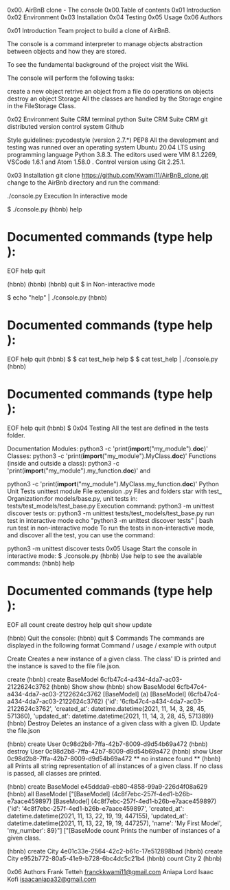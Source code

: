 0x00. AirBnB clone - The console
0x00.Table of contents
0x01 Introduction
0x02 Environment
0x03 Installation
0x04 Testing
0x05 Usage
0x06 Authors

0x01 Introduction
Team project to build a clone of AirBnB.

The console is a command interpreter to manage objects abstraction between objects and how they are stored.

To see the fundamental background of the project visit the Wiki.

The console will perform the following tasks:

create a new object
retrive an object from a file
do operations on objects
destroy an object
Storage
All the classes are handled by the Storage engine in the FileStorage Class.

0x02 Environment
Suite CRM terminal python Suite CRM Suite CRM git distributed version control system Github

Style guidelines:
pycodestyle (version 2.7.*)
PEP8
All the development and testing was runned over an operating system Ubuntu 20.04 LTS using programming language Python 3.8.3. The editors used were VIM 8.1.2269, VSCode 1.6.1 and Atom 1.58.0 . Control version using Git 2.25.1.

0x03 Installation
git clone https://github.com/Kwami11/AirBnB_clone.git
change to the AirBnb directory and run the command:

 ./console.py
Execution
In interactive mode

$ ./console.py
(hbnb) help

Documented commands (type help <topic>):
========================================
EOF  help  quit

(hbnb)
(hbnb)
(hbnb) quit
$
in Non-interactive mode

$ echo "help" | ./console.py
(hbnb)

Documented commands (type help <topic>):
========================================
EOF  help  quit
(hbnb)
$
$ cat test_help
help
$
$ cat test_help | ./console.py
(hbnb)

Documented commands (type help <topic>):
========================================
EOF  help  quit
(hbnb)
$
0x04 Testing
All the test are defined in the tests folder.

Documentation
Modules:
python3 -c 'print(__import__("my_module").__doc__)'
Classes:
python3 -c 'print(__import__("my_module").MyClass.__doc__)'
Functions (inside and outside a class):
python3 -c 'print(__import__("my_module").my_function.__doc__)'
and

python3 -c 'print(__import__("my_module").MyClass.my_function.__doc__)'
Python Unit Tests
unittest module
File extension .py
Files and folders star with test_
Organization:for models/base.py, unit tests in: tests/test_models/test_base.py
Execution command: python3 -m unittest discover tests
or: python3 -m unittest tests/test_models/test_base.py
run test in interactive mode
echo "python3 -m unittest discover tests" | bash
run test in non-interactive mode
To run the tests in non-interactive mode, and discover all the test, you can use the command:

python3 -m unittest discover tests
0x05 Usage
Start the console in interactive mode:
$ ./console.py
(hbnb)
Use help to see the available commands:
(hbnb) help

Documented commands (type help <topic>):
========================================
EOF  all  count  create  destroy  help  quit  show  update

(hbnb)
Quit the console:
(hbnb) quit
$
Commands
The commands are displayed in the following format Command / usage / example with output

Create
Creates a new instance of a given class. The class' ID is printed and the instance is saved to the file file.json.

create <class>
(hbnb) create BaseModel
6cfb47c4-a434-4da7-ac03-2122624c3762
(hbnb)
Show
show <class> <id>
(hbnb) show BaseModel 6cfb47c4-a434-4da7-ac03-2122624c3762
[BaseModel] (a) [BaseModel] (6cfb47c4-a434-4da7-ac03-2122624c3762) {'id': '6cfb47c4-a434-4da7-ac03-2122624c3762', 'created_at': datetime.datetime(2021, 11, 14, 3, 28, 45, 571360), 'updated_at': datetime.datetime(2021, 11, 14, 3, 28, 45, 571389)}
(hbnb)
Destroy
Deletes an instance of a given class with a given ID. Update the file.json

(hbnb) create User
0c98d2b8-7ffa-42b7-8009-d9d54b69a472
(hbnb) destroy User 0c98d2b8-7ffa-42b7-8009-d9d54b69a472
(hbnb) show User 0c98d2b8-7ffa-42b7-8009-d9d54b69a472
** no instance found **
(hbnb)
all
Prints all string representation of all instances of a given class. If no class is passed, all classes are printed.

(hbnb) create BaseModel
e45ddda9-eb80-4858-99a9-226d4f08a629
(hbnb) all BaseModel
["[BaseModel] (4c8f7ebc-257f-4ed1-b26b-e7aace459897) [BaseModel] (4c8f7ebc-257f-4ed1-b26b-e7aace459897) {'id': '4c8f7ebc-257f-4ed1-b26b-e7aace459897', 'created_at': datetime.datetime(2021, 11, 13, 22, 19, 19, 447155), 'updated_at': datetime.datetime(2021, 11, 13, 22, 19, 19, 447257), 'name': 'My First Model', 'my_number': 89}"]
["[BaseMode
count
Prints the number of instances of a given class.

(hbnb) create City
4e01c33e-2564-42c2-b61c-17e512898bad
(hbnb) create City
e952b772-80a5-41e9-b728-6bc4dc5c21b4
(hbnb) count City
2
(hbnb)

0x06 Authors
Frank Tetteh <franckkwami11@gmail.com>
Aniapa Lord Isaac Kofi <isaacaniapa32@gmail.com>

